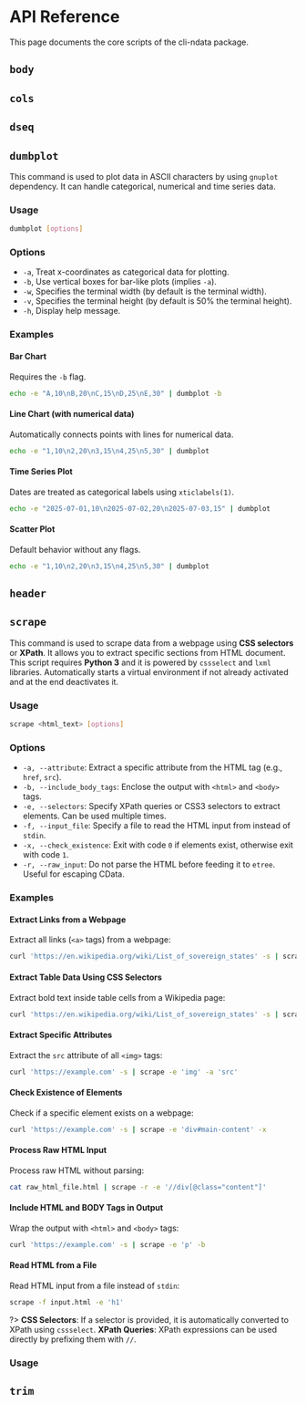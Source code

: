 # API Reference

This page documents the core scripts of the cli-ndata package.

## `body`

## `cols`

## `dseq`

## `dumbplot`

This command is used to plot data in ASCII characters by using `gnuplot` dependency. It can handle categorical, numerical and time series data.

### Usage

```sh
dumbplot [options]
```

### Options

- `-a`, Treat x-coordinates as categorical data for plotting.
- `-b`, Use vertical boxes for bar-like plots (implies `-a`).
- `-w`, Specifies the terminal width (by default is the terminal width).
- `-v`, Specifies the terminal height (by default is 50% the terminal height).
- `-h`, Display help message.

### Examples

#### Bar Chart

Requires the `-b` flag.

```sh
echo -e "A,10\nB,20\nC,15\nD,25\nE,30" | dumbplot -b
```

#### Line Chart (with numerical data)

Automatically connects points with lines for numerical data.

```sh
echo -e "1,10\n2,20\n3,15\n4,25\n5,30" | dumbplot
```

#### Time Series Plot

Dates are treated as categorical labels using `xticlabels(1)`.

```sh
echo -e "2025-07-01,10\n2025-07-02,20\n2025-07-03,15" | dumbplot
```

#### Scatter Plot

Default behavior without any flags.

```sh
echo -e "1,10\n2,20\n3,15\n4,25\n5,30" | dumbplot
```

## `header`

## `scrape`

This command is used to scrape data from a webpage using **CSS selectors** or **XPath**. It allows you to extract specific sections from HTML document. This script requires **Python 3** and it is powered by `cssselect` and `lxml` libraries. Automatically starts a virtual environment if not already activated and at the end deactivates it.

### Usage

```sh
scrape <html_text> [options]
```

### Options

- `-a, --attribute`: Extract a specific attribute from the HTML tag (e.g., `href`, `src`).
- `-b, --include_body_tags`: Enclose the output with `<html>` and `<body>` tags.
- `-e, --selectors`: Specify XPath queries or CSS3 selectors to extract elements. Can be used multiple times.
- `-f, --input_file`: Specify a file to read the HTML input from instead of `stdin`.
- `-x, --check_existence`: Exit with code `0` if elements exist, otherwise exit with code `1`.
- `-r, --raw_input`: Do not parse the HTML before feeding it to `etree`. Useful for escaping CData.

### Examples

#### Extract Links from a Webpage
Extract all links (`<a>` tags) from a webpage:
```sh
curl 'https://en.wikipedia.org/wiki/List_of_sovereign_states' -s | scrape -e 'a' -a 'href'
```

#### Extract Table Data Using CSS Selectors
Extract bold text inside table cells from a Wikipedia page:
```sh
curl 'https://en.wikipedia.org/wiki/List_of_sovereign_states' -s | scrape -e 'table.wikitable > tbody > tr > td > b > a'
```

#### Extract Specific Attributes
Extract the `src` attribute of all `<img>` tags:
```sh
curl 'https://example.com' -s | scrape -e 'img' -a 'src'
```

#### Check Existence of Elements
Check if a specific element exists on a webpage:
```sh
curl 'https://example.com' -s | scrape -e 'div#main-content' -x
```

#### Process Raw HTML Input
Process raw HTML without parsing:
```sh
cat raw_html_file.html | scrape -r -e '//div[@class="content"]'
```

#### Include HTML and BODY Tags in Output
Wrap the output with `<html>` and `<body>` tags:
```sh
curl 'https://example.com' -s | scrape -e 'p' -b
```

#### Read HTML from a File
Read HTML input from a file instead of `stdin`:
```sh
scrape -f input.html -e 'h1'
```

?>
**CSS Selectors**: If a selector is provided, it is automatically converted to XPath using `cssselect`.
**XPath Queries**: XPath expressions can be used directly by prefixing them with `//`.

### Usage



## `trim`